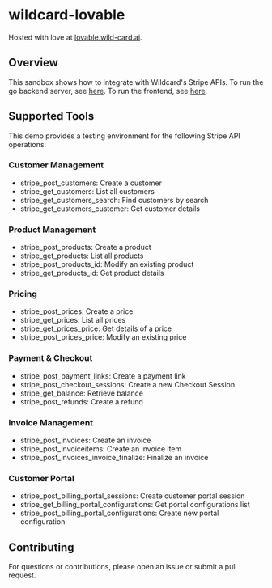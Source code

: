 # wildcard-lovable

Hosted with love at [lovable.wild-card.ai](https://lovable.wild-card.ai).

## Overview

This sandbox shows how to integrate with Wildcard's Stripe APIs.
To run the go backend server, see [here](go-server/README.md).
To run the frontend, see [here](sandbox/README.md).

## Supported Tools

This demo provides a testing environment for the following Stripe API operations:

### Customer Management
- stripe_post_customers: Create a customer
- stripe_get_customers: List all customers
- stripe_get_customers_search: Find customers by search
- stripe_get_customers_customer: Get customer details

### Product Management
- stripe_post_products: Create a product
- stripe_get_products: List all products
- stripe_post_products_id: Modify an existing product
- stripe_get_products_id: Get product details

### Pricing
- stripe_post_prices: Create a price
- stripe_get_prices: List all prices
- stripe_get_prices_price: Get details of a price
- stripe_post_prices_price: Modify an existing price

### Payment & Checkout
- stripe_post_payment_links: Create a payment link
- stripe_post_checkout_sessions: Create a new Checkout Session
- stripe_get_balance: Retrieve balance
- stripe_post_refunds: Create a refund

### Invoice Management
- stripe_post_invoices: Create an invoice
- stripe_post_invoiceitems: Create an invoice item
- stripe_post_invoices_invoice_finalize: Finalize an invoice

### Customer Portal
- stripe_post_billing_portal_sessions: Create customer portal session
- stripe_get_billing_portal_configurations: Get portal configurations list
- stripe_post_billing_portal_configurations: Create new portal configuration

## Contributing

For questions or contributions, please open an issue or submit a pull request.